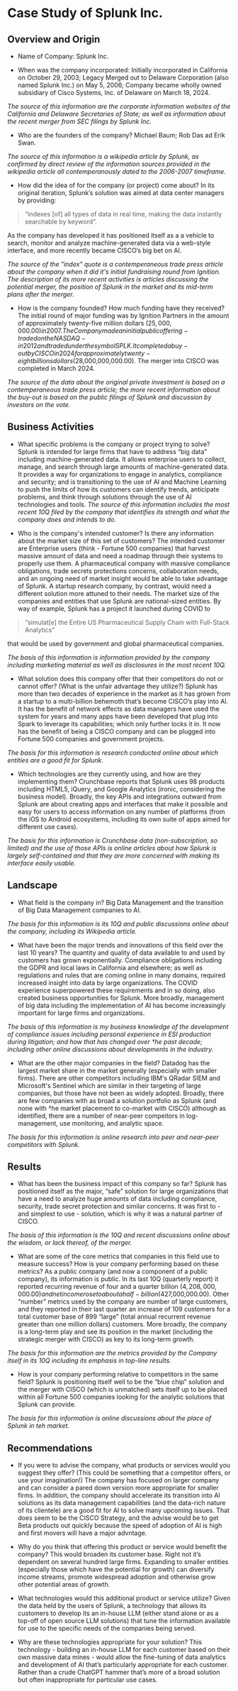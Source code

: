 # Case Study of Splunk Inc.

## Overview and Origin

* Name of Company: Splunk Inc.

* When was the company incorporated:  Initially incorporated in California on October 29, 2003; Legacy Merged out to Delaware Corporation (also named Splunk Inc.) on May 5, 2006; Company became wholly owned subsidiary of Cisco Systems, Inc. of Delaware on March 18, 2024.

_The source of this information are the corporate information websites of the California and Delaware Secretaries of State; as well as information about the recent merger from SEC filings by Splunk Inc._

* Who are the founders of the company?   Michael Baum; Rob Das ad Erik Swan.

_The source of this information is a wikipedia article by Splunk, as confirmed by direct review of the information sources provided in the wikipedia article all contemperanously dated to the 2006-2007 timeframe._

* How did the idea of for the company (or project) come about?   In its original iteration, Splunk’s solution was aimed at data center managers by providing:

> “indexes [of] all types of data in real time, making the data instantly searchable by keyword”.

As the company has developed it has positioned itself as a a vehicle to search, monitor and analyze machine-generated data via a web-style interface, and more recently became CISCO’s big bet on AI.

_The source of the "index" quote is a contemperaneous trade press article about the company when it did it's initial fundraising round from Ignition.  The description of its more recent activities is articles discussing the potential merger, the position of Splunk in the market and its mid-term plans after the merger._

* How is the company founded?  How much funding have they received?  The initial round of major funding was by Ignition Partners in the amount of approximately twenty-five million dollars ($25,000,000.00) in 2007.  The Company made an initial public offering- traded on the NASDAQ - in 2012 and traded under the symbol SPLK.  It completed a buy-out by CISCO in 2024 for approximately twenty-eight billions dollars ($28,000,000,000.00).  The merger into CISCO was completed in March 2024.

_The source of the data about the original private investment is based on a contemperaneous trade press article; the more recent information about the buy-out is based on the public filings of Splunk and discussion by investors on the vote._

## Business Activities

* What specific problems is the company or project trying to solve? Splunk is intended for large firms that have to address “big data” including machine-generated data.  It allows enterprise users to collect, manage, and search through large amounts of machine-generated data.  It provides a way for organizations to engage in analytics, compliance and security; and is transitioning to the use of AI and Machine Learning to push the limits of how its customers can identify trends, anticipate problems, and think through solutions through the use of AI technologies and tools.
_The source of this information includes the most recent 10Q filed by the company that identifies its strength and what the company does and intends to do._

* Who is the company's intended customer? Is there any information about the market size of this set of customers?  The intended customer are Enterprise users (think - Fortune 500 companies) that harvest massive amount of data and need a roadmap through their systems to properly use them.  A pharmaceutical company with massive compliance obligations, trade secrets protections concerns, collaboration needs, and an ongoing need of market insight would be able to take advantage of Splunk.  A startup research company, by contrast, would need a different solution more attuned to their needs.  The market size of the companies and entities that use Splunk are national-sized entities.  By way of example, Splunk has a project it launched during COVID to

> “simulat[e] the Entire US Pharmaceutical Supply Chain with Full-Stack Analytics”

that would be used by government and global pharmaceutical companies.

_The basis of this information is information provided by the company including marketing material as well as disclosures in the most recent 10Q._

* What solution does this company offer that their competitors do not or cannot offer? (What is the unfair advantage they utilize?)   Splunk has more than two decades of experience in the market as it has grown from a startup to a multi-billion behemoth that’s become CISCO’s play into AI.  It has the benefit of network effects as data managers have used the system for years and many apps have been developed that plug into Spark to leverage its capabilities; which only further locks it in.  It now has the benefit of being a CISCO company and can be plugged into Fortune 500 companies and government projects.

_The basis for this information is research conducted online about which entities are a good fit for Splunk._

* Which technologies are they currently using, and how are they implementing them?  Crunchbase reports that Splunk uses 98 products including HTML5, iQuery, and Google Analytics (ironic, considering the business model).   Broadly, the key APIs and integrations outward from Splunk are about creating apps and interfaces that make it possible and easy for users to access information on any number of platforms (from the iOS to Android ecosystems, including its own suite of apps aimed for different use cases).

_The basis for this information is Crunchbase data (non-subscription, so limited) and the use of those APIs is online articles about how Splunk is largely self-contained and that they are more concerned with making its interface easily usable._

## Landscape

* What field is the company in?  Big Data Management and the transition of Big Data Management companies to AI.

_The basis for this information is its 10Q and public discussions online about the company, including its Wikipedia article._

*  What have been the major trends and innovations of this field over the last 10 years?   The quantity and quality of data available to and used by customers has grown exponentially.  Compliance obligations including the GDPR and local laws in California and elsewhere; as well as regulations and rules that are coming online in many domains, required increased insight into data by large organizations.  The COVID experience superpowered these requirements and in so doing, also created business opportunities for Splunk.   More broadly, management of big data including the implementation of AI has become increasingly important for large firms and organizations.

_The basis of this information is my business knowledge of the development of compliance issues including personal experience in ESI production during litigation; and how that has changed over †he past decade; including other online discussions about developments in the industry._

*  What are the other major companies in the field?  Datadog has the largest market share in the market generally (especially with smaller firms).  There are other competitors including IBM's QRadar SIEM and Microsoft's Sentinel which are similar in their targeting of large companies, but those have not been as widely adopted.   Broadly, there are few companies with as broad a solution portfolio as Splunk (and none with †he market placement to co-market with CISCO) although as identified, there are a number of near-peer compeitors in log-management, use monitoring, and analytic space.

_The basis for this information is online research into peer and near-peer competitors with Splunk._

## Results

* What has been the business impact of this company so far?  Splunk has positioned itself as the major, “safe” solution for large organizations that have a need to analyze huge amounts of data including compliance, security, trade secret protection and similar concerns.  It was first to - and simplest to use - solution, which is why it was a natural partner of CISCO.

_The basis of this information is the 10Q and recent discussions online about the wisdom, or lack thereof, of the merger._

* What are some of the core metrics that companies in this field use to measure success?  How is your company performing based on these metrics?  As a public company (and now a component of a public company), its information is public.  In its last 10Q (quarterly report) it reported recurring revenue of four and a quarter billion ($4,208,000,000.00) and net income rose to about a half-billion ($427,000,000.00).  Other “number” metrics used by the company are number of large customers, and they reported in their last quarter an increase of 109 customers for a total customer base of 899 “large” (total annual recurrent revenue greater than one million dollars) customers.  More broadly, the company is a long-term play and see its position in the market (including the strategic merger with CISCO) as key to its long-term growth.

_The basis for this information are the metrics provided by the Company itself in its 10Q including its emphasis in top-line results._

* How is your company performing relative to competitors in the same field?  Splunk is positioning itself well to be the “blue chip” solution and the merger with CISCO (which is unmatched) sets itself up to be placed within all Fortune 500 companies looking for the analytic solutions that Splunk can provide.

_The basis for this information is online discussions about the place of Splunk in teh market._

##  Recommendations

*  If you were to advise the company, what products or services would you suggest they offer? (This could be something that a competitor offers, or use your imagination!)    The company has focused on larger company and can consider a pared down version more appropriate for smaller firms.   In addition, the company should accelerate its transition into AI solutions as its data management capabilities (and the data-rich nature of its clientele) are a good fit for AI to solve many upcoming issues.   That does seem to be the CISCO Strategy, and the advise would be to get Beta products out quickly because the speed of adoption of AI is high and first movers will have a major advntage.

*   Why do you think that offering this product or service would benefit the company?   This would broaden its customer base.  Right not it’s dependent on several hundred large firms.  Expanding to smaller entities (especially those which have the potential for growth) can diversify income streams, promote widespread adoption and otherwise grow other potential areas of growth.

* What technologies would this additional product or service utilize?  Given the data held by the users of Splunk, a technology that allows its customers to develop its an in-house LLM (either stand alone or as a top-off of open source LLM solutions) that tune the information available for use to the specific needs of the companies being served. 

* Why are these technologies appropriate for your solution?  This technology - building an in-house LLM for each customer based on their own massive data mines - would allow the fine-tuning of data analytics and development of AI that’s particularly appropriate for each customer.  Rather than a crude ChatGPT hammer that’s more of a broad solution but often inappropriate for particular use cases.







